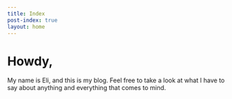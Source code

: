```yaml
---
title: Index
post-index: true
layout: home
---
```


# Howdy,

My name is Eli, and this is my blog. Feel free to take a look at what I have to say about anything and everything that comes to mind.